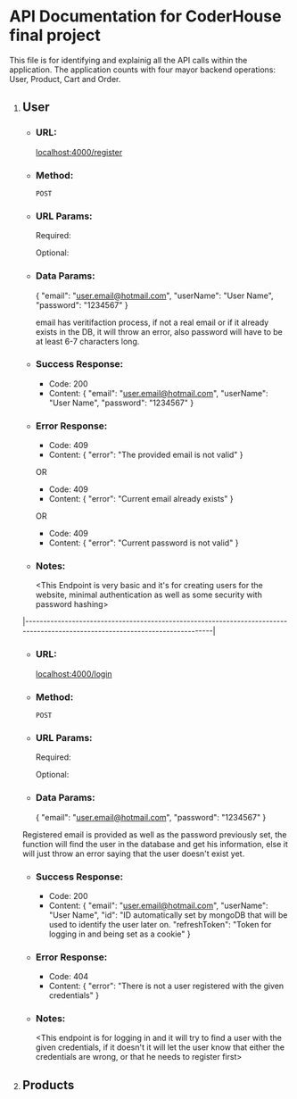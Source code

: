 # API Documentation for CoderHouse final project

This file is for identifying and explainig all the API calls within the application.
The application counts with four mayor backend operations: User, Product, Cart and Order.

1. ## User

    - ### URL:

        <localhost:4000/register>

    - ### Method:

        `POST`

    - ### URL Params:

        Required:

        Optional:

    - ### Data Params:

        {
        "email": "user.email@hotmail.com",
        "userName": "User Name",
        "password": "1234567"
        }

        email has veritifaction process, if not a real email or if it already exists in the DB, it will throw an error, also password will have to be at least 6-7 characters long.

    - ### Success Response:

        - Code: 200
        - Content: {
          "email": "user.email@hotmail.com",
          "userName": "User Name",
          "password": "1234567"
          }

    - ### Error Response:

        - Code: 409
        - Content: {
          "error": "The provided email is not valid"
          }

        OR

        - Code: 409
        - Content: {
          "error": "Current email already exists"
          }

        OR

        - Code: 409
        - Content: {
          "error": "Current password is not valid"
          }

    - ### Notes:

        <This Endpoint is very basic and it's for creating users for the website, minimal authentication as well as some security with password hashing>

    |------------------------------------------------------------------------------------------------------------------------------|

    - ### URL:

        <localhost:4000/login>

    - ### Method:

        `POST`

    - ### URL Params:

        Required:

        Optional:

    - ### Data Params:

        {
        "email": "user.email@hotmail.com",
        "password": "1234567"
        }

    Registered email is provided as well as the password previously set, the function will find the user in the database and get his information, else it will just throw an error saying that the user doesn't exist yet.

    - ### Success Response:

        - Code: 200
        - Content: {
          "email": "user.email@hotmail.com",
          "userName": "User Name",
          "id": "ID automatically set by mongoDB that will be used to identify the user later on.
          "refreshToken": "Token for logging in and being set as a cookie"
          }

    - ### Error Response:

        - Code: 404
        - Content: {
          "error": "There is not a user registered with the given credentials"
          }

    - ### Notes:

        <This endpoint is for logging in and it will try to find a user with the given credentials, if it doesn't it will let the user know that either the credentials are wrong, or that he needs to register first>

2. ## Products
